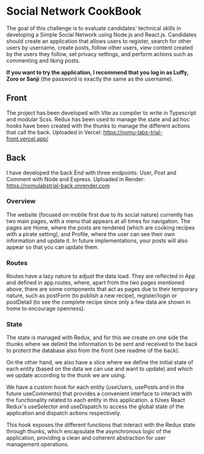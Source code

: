 # Social Network CookBook

The goal of this challenge is to evaluate candidates' technical skills in developing a Simple Social Network using Node.js and React.js. Candidates should create an application that allows users to register, search for other users by username, create posts, follow other users, view content created by the users they follow, set privacy settings, and perform actions such as commenting and liking posts.

**If you want to try the application, I recommend that you log in as Luffy, Zoro or Sanji** (the password is exactly the same as the username).

## Front

The project has been developed with Vite as compiler to write in Typescript and modular Scss. Redux has been used to manage the state and ad hoc hooks have been created with the thunks to manage the different actions that call the back.
Uploaded in Vercel: https://nomu-labs-trial-front.vercel.app/

## Back

I have developed the back End with three endpoints: User, Post and Comment with Node and Express. Uploaded in Render: https://nomulabstrial-back.onrender.com

### Overview

The website (focused on mobile first due to its social nature) currently has two main pages, with a menu that appears at all times for navigation.
The pages are Home, where the posts are rendered (which are cooking recipes with a pirate setting), and Profile, where the user can see their own information and update it. In future implementations, your posts will also appear so that you can update them.

### Routes

Routes have a lazy nature to adjust the data load. They are reflected in App and defined in app.routes, where, apart from the two pages mentioned above, there are some components that act as pages due to their temporary nature, such as postForm (to publish a new recipe), register/login or postDetail (to see the complete recipe since only a few data are shown in home to encourage openness).

### State

The state is managed with Redux, and for this we create on one side the thunks where we delimit the information to be sent and received to the back to protect the database also from the front (see readme of the back).

On the other hand, we also have a slice where we define the initial state of each entity (based on the data we can use and want to update) and which we update according to the thunk we are using.

We have a custom hook for each entity (useUsers, usePosts and in the future useComments) that provides a convenient interface to interact with the functionality related to each entity in this application. a tUses React Redux's useSelector and useDispatch to access the global state of the application and dispatch actions respectively.

This hook exposes the different functions that interact with the Redux state through thunks, which encapsulate the asynchronous logic of the application, providing a clean and coherent abstraction for user management operations.
